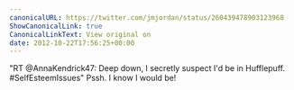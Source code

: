 ```yaml
---
canonicalURL: https://twitter.com/jmjordan/status/260439478903123968
ShowCanonicalLink: true
CanonicalLinkText: View original on
date: 2012-10-22T17:56:25+00:00
---
```

"RT @AnnaKendrick47: Deep down, I secretly suspect I'd be in Hufflepuff. #SelfEsteemIssues" Pssh. I know I would be!